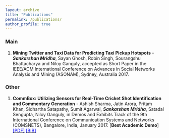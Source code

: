 ```yaml
---
layout: archive
title: "Publications"
permalink: /publications/
author_profile: true
---
```



### Main
1. **Mining Twitter and Taxi Data for Predicting Taxi Pickup Hotspots** - _**Sankarshan Mridha**_, Sayan Ghosh, Robin Singh, Sourangshu Bhattacharya and Niloy Ganguly, accepted as Short Paper in the IEEE/ACM International Conference on Advances in Social Networks Analysis and Mining (ASONAM), Sydney, Australia 2017.


### Other
1. **CommBox: Utilizing Sensors for Real-Time Cricket Shot Identification and Commentary Generation** - Ashish Sharma, Jatin Arora, Pritam Khan, Sidhartha Satapathy, Sumit Agarwal, _**Sankarshan Mridha**_, Satadal Sengupta, Niloy Ganguly, in Demos and Exhibits Track of the 9th International Conference on Communication Systems and Networks (COMSNETS), Bangalore, India, January 2017. [**Best Academic Demo**] [<span style="color:blue">[PDF]</span>](/mypapers/mridhasankar_comsnet_2017.pdf) [<span style="color:blue">[BIB]</span>](/mybibs/mridhasankar_comnset_2017.bib.txt)